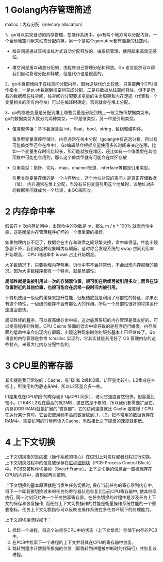 # 1 Golang内存管理简述

malloc：内存分配（memory allocation） 

1、go可以实现自动的内存管理，在操作系统中，go有两个地方可以分配内存，一个全局堆空间用来动态分配内存，另一个是每个goroutine都有自身的栈空间。

- 栈空间是通过压栈出栈方式自动分配释放的，由系统管理，使用起来高效无感知。

- 堆空间是用以动态分配的，由程序自己管理分配和释放。Go 语言虽然可以帮我们自动管理分配和释放，但是代价也是很高的。

2、go本身更倾向于在栈空间分配内存，因为这块代价比较低，只需要两个CPU操作指令：一是push数据到栈空间完成分配，二是将数据从栈空间释放。但不是所有的数据都在栈空间，栈空间的分配要求变量的生命周期和内存足迹（代表和一个变量相关的所有内存块）可以在编译时确定，否则就会在堆上分配。

3、go的哪些变量是分配到堆上哪些变量是分配到栈上一般会按照数据类型来，go的数据类型大致分为两种类型，一种是值类型，另一种是引用类型。

- 值类型包括：基本数据类型 int、float、bool、string、数组和结构体。

  值类型变量直接存储时，内存通常在栈中分配（golang中有逃逸分析，所以有可能值类型还会在堆中），Go编辑器会根据变量使用多长时间来决定在哪，比如一个变量生存时间比较长，那可能就放在堆区，还比如有一个值类型在其他函数中可能也会用到，那么这个值类型就有可能会在堆区存放

- 引用类型：指针、切片、map、channel管道、interface等都是引用类型。

  引用类型变量存储的是一个内存地址，这个地址对应的空间才是真正存储数据（值），内存通常在堆上分配，当没有任何变量引用这个地址时，该地址对应的数据空间就成为一个垃圾，由GC来回收。

 

# 2 内存命中率

假设在 n 次内存访问中，出现命中的次数是 m，那么 m / n * 100% 就表示命中率，这是衡量内存管理程序好坏的一个很重要的指标。

如果物理内存不足了，数据会在主存和磁盘之间频繁交换，命中率很低，性能出现急剧下降，我们称这种现象叫内存颠簸。这时你会发现系统的 swap 空间利用率开始增高， CPU 利用率中 iowait 占比开始增高。

大多数情况下，只要物理内存够用，页命中率不会非常低，不会出现内存颠簸的情况。因为大多数程序都有一个特点，就是局部性。

**局部性就是说被引用过一次的存储器位置，很可能在后续再被引用多次；而且在该位置附近的其他位置，也很可能会在后续一段时间内被引用。**

计算机使用一级级的缓存来提升性能，归根结底就是利用了局部性的特征，如果没有这个特性，一级级的缓存不会有那么大的作用。所以一个局部性很好的程序运行速度会更快。

局部性好的程序，可以提高缓存命中率，这对底层系统的内存管理是很友好的，可以提高程序的性能。CPU Cache 层面的低命中率导致的是程序运行缓慢，内存层面的低命中率会出现内存颠簸，出现这种现象时你的服务基本上已经瘫痪了。Go 语言的内存管理是参考 tcmalloc 实现的，它其实就是利用好了 OS 管理内存的这些特点，来最大化内存分配性能的。



# 3 CPU里的寄存器

其实就是我们常说的：Cache，有1级 和 2级和3级。L1容量比较小，L2集成在主板上，所使用的为静态RAM，所以L2容量会多一些。

L1是集成在CPU内部的寄存器(L1与CPU 同步），访问它速度自然很快，但容量比较小，L1 64K L2现在最高的就2MB，这显然是不够的，所以我们都需要扩展它，内存(DDR RAM)就是扩展的“寄存器”，它的访问速度就比 Cache 速度慢！CPU 在运行某计算时，它会把使用频率高的数据放到L1，L2，把不常用的数据保存在RAM中，需要访问的时候再读入Cache，当然相比之下硬盘的速度就更低。



# 4 上下文切换

上下文切换指的是[内核](https://baike.baidu.com/item/内核/108410)（操作系统的核心）在[CPU](https://baike.baidu.com/item/CPU/120556)上对进程或者线程进行切换。上下文切换过程中的信息被保存在[进程控制块](https://baike.baidu.com/item/进程控制块/7205297)（PCB-Process Control Block）中。PCB又被称作切换帧（SwitchFrame）。上下文切换的信息会一直被保存在CPU的内存中，直到被再次使用。

上下文切换的基本原理就是当发生任务切换时, 保存当前任务的寄存器到内存中, 将下一个即将要切换过来的任务的寄存器状态恢复到当前CPU寄存器中, 使其继续执行, 同一时刻只允许一个任务独享寄存器。在任务切换的过程中是涉及任务上下文的保存和恢复操作, 而任务上下文切换操作的性能是衡量操作系统性能的一个重要指标。任务上下文切换指标可以反映出操作系统在多任务环境下的处理能力。

上下文的切换流程如下：
1. 挂起一个进程，将这个进程在CPU中的状态（上下文信息）存储于内存的PCB中。
2. 在PCB中检索下一个进程的上下文并将其在CPU的寄存器中恢复。
3. 跳转到程序计数器所指向的位置（即跳转到进程被中断时的代码行）并恢复该进程。